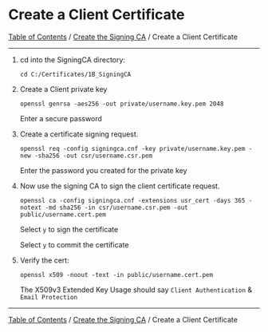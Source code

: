# Create a Client Certificate

[Table of Contents](../../README.md) / [Create the Signing CA](README.md) / Create a Client Certificate

-----------------------------------------------------------------------------------------------

1. cd into the SigningCA directory:

       cd C:/Certificates/1B_SigningCA

2. Create a Client private key

       openssl genrsa -aes256 -out private/username.key.pem 2048

   Enter a secure password

3. Create a certificate signing request.

       openssl req -config signingca.cnf -key private/username.key.pem -new -sha256 -out csr/username.csr.pem

   Enter the password you created for the private key

4. Now use the signing CA to sign the client certificate request.

       openssl ca -config signingca.cnf -extensions usr_cert -days 365 -notext -md sha256 -in csr/username.csr.pem -out public/username.cert.pem

   Select `y` to sign the certificate

   Select `y` to commit the certificate

5. Verify the cert:

       openssl x509 -noout -text -in public/username.cert.pem

   The X509v3 Extended Key Usage should say `Client Authentication` & `Email Protection`

-----------------------------------------------------------------------------------------------

[Table of Contents](../../README.md) / [Create the Signing CA](README.md) / Create a Client Certificate